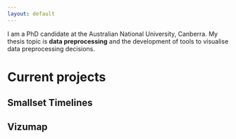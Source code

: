 ```yaml
---
layout: default
---
```


I am a PhD candidate at the Australian National University, Canberra. My thesis topic is **data preprocessing** and the development of tools to visualise data preprocessing decisions.

# Current projects

## Smallset Timelines

## Vizumap



